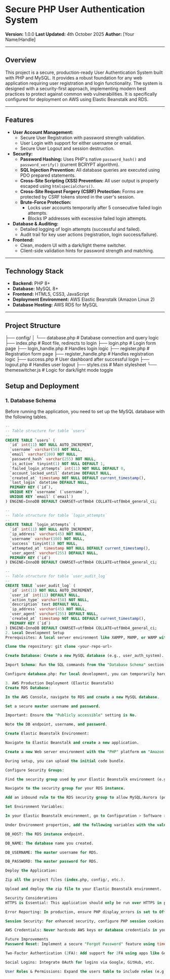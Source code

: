 # Secure PHP User Authentication System

**Version:** 1.0.0
**Last Updated:** 4th October 2025
**Author:** [Your Name/Handle]

---

## Overview

This project is a secure, production-ready User Authentication System built with PHP and MySQL. It provides a robust foundation for any web application requiring user registration and login functionality. The system is designed with a security-first approach, implementing modern best practices to protect against common web vulnerabilities. It is specifically configured for deployment on AWS using Elastic Beanstalk and RDS.

---

## Features

-   **User Account Management:**
    -   Secure User Registration with password strength validation.
    -   User Login with support for either username or email.
    -   Secure User Logout and session destruction.
-   **Security:**
    -   **Password Hashing:** Uses PHP's native `password_hash()` and `password_verify()` (current BCRYPT algorithm).
    -   **SQL Injection Prevention:** All database queries are executed using PDO prepared statements.
    -   **Cross-Site Scripting (XSS) Prevention:** All user output is properly escaped using `htmlspecialchars()`.
    -   **Cross-Site Request Forgery (CSRF) Protection:** Forms are protected by CSRF tokens stored in the user's session.
    -   **Brute-Force Protection:**
        -   Locks user accounts temporarily after 5 consecutive failed login attempts.
        -   Blocks IP addresses with excessive failed login attempts.
-   **Database & Auditing:**
    -   Detailed logging of login attempts (successful and failed).
    -   Audit trail for key user actions (registration, login success/failure).
-   **Frontend:**
    -   Clean, modern UI with a dark/light theme switcher.
    -   Client-side validation hints for password strength and matching.

---

## Technology Stack

-   **Backend:** PHP 8+
-   **Database:** MySQL 8+
-   **Frontend:** HTML5, CSS3, JavaScript
-   **Deployment Environment:** AWS Elastic Beanstalk (Amazon Linux 2)
-   **Database Hosting:** AWS RDS for MySQL

---

## Project Structure

├── config/
│   └── database.php        # Database connection and query logic
├── index.php               # Root file, redirects to login
├── login.php               # Login form page
├── login_handle.php        # Handles login logic
├── register.php            # Registration form page
├── register_handle.php     # Handles registration logic
├── success.php             # User dashboard after successful login
├── logout.php              # Handles user logout
├── styles.css              # Main stylesheet
└── themeswitcher.js        # Logic for dark/light mode toggle

## Setup and Deployment

### 1. Database Schema

Before running the application, you need to set up the MySQL database with the following tables.

```sql
--
-- Table structure for table `users`
--
CREATE TABLE `users` (
  `id` int(11) NOT NULL AUTO_INCREMENT,
  `username` varchar(50) NOT NULL,
  `email` varchar(100) NOT NULL,
  `password_hash` varchar(255) NOT NULL,
  `is_active` tinyint(1) NOT NULL DEFAULT 1,
  `failed_login_attempts` int(11) NOT NULL DEFAULT 0,
  `account_locked_until` datetime DEFAULT NULL,
  `created_at` timestamp NOT NULL DEFAULT current_timestamp(),
  `last_login` datetime DEFAULT NULL,
  PRIMARY KEY (`id`),
  UNIQUE KEY `username` (`username`),
  UNIQUE KEY `email` (`email`)
) ENGINE=InnoDB DEFAULT CHARSET=utf8mb4 COLLATE=utf8mb4_general_ci;

--
-- Table structure for table `login_attempts`
--
CREATE TABLE `login_attempts` (
  `id` int(11) NOT NULL AUTO_INCREMENT,
  `ip_address` varchar(45) NOT NULL,
  `username` varchar(100) NOT NULL,
  `success` tinyint(1) NOT NULL,
  `attempted_at` timestamp NOT NULL DEFAULT current_timestamp(),
  `user_agent` varchar(255) DEFAULT NULL,
  PRIMARY KEY (`id`)
) ENGINE=InnoDB DEFAULT CHARSET=utf8mb4 COLLATE=utf8mb4_general_ci;

--
-- Table structure for table `user_audit_log`
--
CREATE TABLE `user_audit_log` (
  `id` int(11) NOT NULL AUTO_INCREMENT,
  `user_id` int(11) DEFAULT NULL,
  `action_type` varchar(50) NOT NULL,
  `description` text DEFAULT NULL,
  `ip_address` varchar(45) NOT NULL,
  `user_agent` varchar(255) DEFAULT NULL,
  `created_at` timestamp NOT NULL DEFAULT current_timestamp(),
  PRIMARY KEY (`id`)
) ENGINE=InnoDB DEFAULT CHARSET=utf8mb4 COLLATE=utf8mb4_general_ci;
2. Local Development Setup
Prerequisites: A local server environment like XAMPP, MAMP, or WAMP with PHP and MySQL.

Clone the repository: git clone <your-repo-url>

Create Database: Create a new MySQL database (e.g., user_auth_system).

Import Schema: Run the SQL commands from the "Database Schema" section above to create the necessary tables.

Configure database.php: For local development, you can temporarily hardcode your local database credentials in config/database.php or use a local environment variable solution.

3. AWS Production Deployment (Elastic Beanstalk)
Create RDS Database:

In the AWS Console, navigate to RDS and create a new MySQL database.

Set a secure master username and password.

Important: Ensure the "Publicly accessible" setting is No.

Note the DB endpoint, username, and password.

Create Elastic Beanstalk Environment:

Navigate to Elastic Beanstalk and create a new application.

Create a new Web server environment with the "PHP" platform on "Amazon Linux 2".

During setup, you can upload the initial code bundle.

Configure Security Groups:

Find the security group used by your Elastic Beanstalk environment (e.g., awseb-e-uniquename-stack-AWSEBSecurityGroup-XYZ).

Navigate to the security group for your RDS instance.

Add an inbound rule to the RDS security group to allow MySQL/Aurora (port 3306) traffic from the Elastic Beanstalk security group. This allows your application to connect to the database securely.

Set Environment Variables:

In your Elastic Beanstalk environment, go to Configuration > Software > Edit.

Under Environment properties, add the following variables with the values from your RDS instance:

DB_HOST: The RDS instance endpoint.

DB_NAME: The database name you created.

DB_USERNAME: The master username for RDS.

DB_PASSWORD: The master password for RDS.

Deploy the Application:

Zip all the project files (index.php, config/, etc.).

Upload and deploy the zip file to your Elastic Beanstalk environment.

Security Considerations
HTTPS is Essential: This application should only be run over HTTPS in production. Use AWS Certificate Manager (ACM) with a Load Balancer to easily enable SSL/TLS.

Error Reporting: In production, ensure PHP display_errors is set to Off to avoid leaking server information.

Session Security: For enhanced security, configure PHP session cookies to be httponly and secure. This is recommended in the code and should be enabled once HTTPS is active.

AWS Credentials: Never hardcode AWS keys or database credentials in your code. Always use environment variables as configured in the deployment steps.

Future Improvements
Password Reset: Implement a secure "Forgot Password" feature using time-limited, single-use tokens sent via email.

Two-Factor Authentication (2FA): Add support for 2FA using apps like Google Authenticator for an extra layer of security.

Social Logins: Integrate OAuth for logins via Google, GitHub, etc.

User Roles & Permissions: Expand the users table to include roles (e.g., admin, user) to build a permission system.